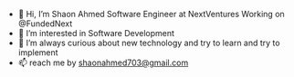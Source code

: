 - 👋 Hi, I’m Shaon Ahmed Software Engineer at NextVentures Working on @FundedNext
- 👀 I’m interested in Software Development
- 🌱 I’m always curious about new technology and try to learn and try to implement 
- 📫 reach me by shaonahmed703@gmail.com

<!---
Shaon99/Shaon99 is a ✨ special ✨ repository because its `README.md` (this file) appears on your GitHub profile.
You can click the Preview link to take a look at your changes.
--->
